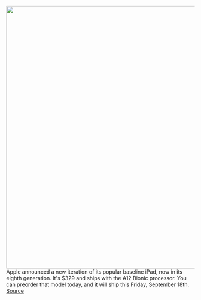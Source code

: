 <img src='https://cdn.vox-cdn.com/thumbor/dua5VDZFkV6vkSfyxBFbq_7pItw=/0x0:1960x1460/1200x800/filters:focal(824x574:1136x886)/cdn.vox-cdn.com/uploads/chorus_image/image/67410701/apple_ipad_8th_gen_scribble2_09152020.0.jpg' width='700px' /><br/>
Apple announced a new iteration of its popular baseline iPad, now in its eighth generation. It's $329 and ships with the A12 Bionic processor. You can preorder that model today, and it will ship this Friday, September 18th.
<a href='https://www.theverge.com/21429356/apple-ipad-8th-generation-new-preorder-price-date-how-to'> Source <a/>